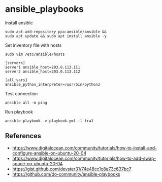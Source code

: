 # ansible_playbooks

Install ansible

    sudo apt-add-repository ppa:ansible/ansible &&
    sudo apt update && sudo apt install ansible -y

Set inventory file with hosts

    sudo vim /etc/ansible/hosts

    [servers]
    server1 ansible_host=203.0.113.111
    server2 ansible_host=203.0.113.112

    [all:vars]
    ansible_python_interpreter=/usr/bin/python3

Test connection

    ansible all -m ping

Run playbook

	ansible-playbook -v playbook.yml -l fra1

## References

- https://www.digitalocean.com/community/tutorials/how-to-install-and-configure-ansible-on-ubuntu-20-04
- https://www.digitalocean.com/community/tutorials/how-to-add-swap-space-on-ubuntu-20-04
- https://gist.github.com/devster31/74e48cc1c8e73c637bc7
- https://github.com/do-community/ansible-playbooks
